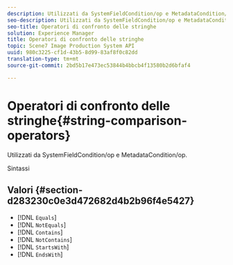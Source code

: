 ```yaml
---
description: Utilizzati da SystemFieldCondition/op e MetadataCondition/op.
seo-description: Utilizzati da SystemFieldCondition/op e MetadataCondition/op.
seo-title: Operatori di confronto delle stringhe
solution: Experience Manager
title: Operatori di confronto delle stringhe
topic: Scene7 Image Production System API
uuid: 980c3225-cf1d-43b5-8d99-83af8f0c82dd
translation-type: tm+mt
source-git-commit: 2bd5b17e473ec53844b4bbcb4f13580b2d6bfaf4

---
```



# Operatori di confronto delle stringhe{#string-comparison-operators}

Utilizzati da SystemFieldCondition/op e MetadataCondition/op.

Sintassi

## Valori {#section-d283230c0e3d472682d4b2b96f4e5427}

* [!DNL `Equals`]
* [!DNL `NotEquals`]
* [!DNL `Contains`]
* [!DNL `NotContains`]
* [!DNL `StartsWith`]
* [!DNL `EndsWith`]

